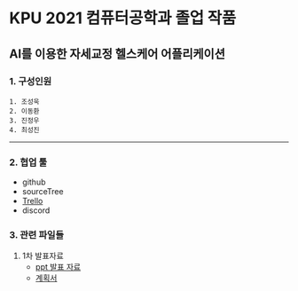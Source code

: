 # KPU 2021 컴퓨터공학과 졸업 작품

## AI를 이용한 자세교정 헬스케어 어플리케이션

### 1. 구성인원

```
1. 조성욱
2. 이동환
3. 진정우
4. 최성진
```

---

### 2. 협업 툴

- github
- sourceTree
- [Trello](https://trello.com/b/OQqAkhc8/hellopt)
- discord

### 3. 관련 파일들

1. 1차 발표자료 
    - [ppt 발표 자료](https://github.com//kpuce2021/Royal/raw/main/1%EC%B0%A8%20%EB%B0%9C%ED%91%9C%EC%9E%90%EB%A3%8C/S3-9____.pptx)
    - [계획서](https://github.com/kpuce2021/Royal/blob/main/1%EC%B0%A8%20%EB%B0%9C%ED%91%9C%EC%9E%90%EB%A3%8C/S13-9_%ED%8C%80%EC%9E%A5_%EC%A1%B0%EC%84%B1%EC%9A%B1_%ED%8C%80%EC%9B%90_%EC%B5%9C%EC%84%B1%EC%A7%84%EC%A7%84%EC%A0%95%EC%9A%B0%EC%9D%B4%EB%8F%99%ED%99%98.hwp)
